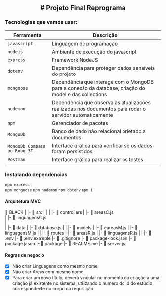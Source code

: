 <h2 align="center"> # Projeto Final Reprograma

### Tecnologias que vamos usar:

| Ferramenta | Descrição |
| --- | --- |
| `javascript` | Linguagem de programação |
| `nodejs` | Ambiente de execução do javascript|
| `express` | Framework NodeJS |
| `dotenv` | Dependência para proteger dados sensíveis do projeto|
| `mongoose` | Dependência que interage com o MongoDB para a conexão da database, criação do model e das collections|
| `nodemon` | Dependência que observa as atualizações realizadas nos documentos para rodar o servidor automaticamente|
| `npm ` | Gerenciador de pacotes|
| `MongoDb` | Banco de dado não relacional orietado a documentos|
| `MongoDb Compass ou Robo 3T` | Interface gráfica para verificar se os dados foram persistidos|
| `Postman` | Interface gráfica para realizar os testes|


### Instalando dependencias

`npm express`  
`npm mongoose`
`npm nodemon`
`npm dotenv`
`npm i`


#### Arquitetura MVC

📁 BLACK
   |
   |-  📁 src
   |    |
   |    |- 📁 controllers
   |         |- 📄 areasC.js  
   |         |- 📄 linguagensC.js  
   |         
   |    |- 📁 data
   |        |- 📄 database.js
   |
   |    |- 📁 models
   |         |- 📄 eareasM.js
   |         |- 📄 linguagensM.js
   |
   |    |- 📁 routes
   |         |- 📄 areasR.js
   |         |- 📄 linguagensR.js 
   |
   |
   |- 📄 .env
   |- 📄 .env.example
   |- 📄 .gitignore
   |- 📄 package-lock.json
   |- 📄 package.jason
   |- 📄 package
   |- 📄 README.me
   |- 📄 server.js


#### Regras de negocio

- [x] Não criar Linguagens como mesmo nome
- [x] Não criar Areas com mesmo nome
- [x] Para criar um novo título, deverá vincular no momento da criação a uma criação já existente no sistema, utilizando o numero do id do estúdio correspondente no corpo da requisição

